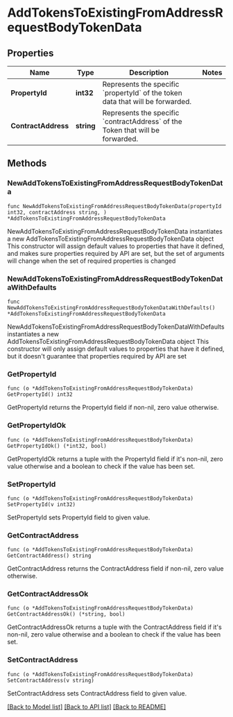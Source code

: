 # AddTokensToExistingFromAddressRequestBodyTokenData

## Properties

Name | Type | Description | Notes
------------ | ------------- | ------------- | -------------
**PropertyId** | **int32** | Represents the specific &#x60;propertyId&#x60; of the token data that will be forwarded. | 
**ContractAddress** | **string** | Represents the specific &#x60;contractAddress&#x60; of the Token that will be forwarded. | 

## Methods

### NewAddTokensToExistingFromAddressRequestBodyTokenData

`func NewAddTokensToExistingFromAddressRequestBodyTokenData(propertyId int32, contractAddress string, ) *AddTokensToExistingFromAddressRequestBodyTokenData`

NewAddTokensToExistingFromAddressRequestBodyTokenData instantiates a new AddTokensToExistingFromAddressRequestBodyTokenData object
This constructor will assign default values to properties that have it defined,
and makes sure properties required by API are set, but the set of arguments
will change when the set of required properties is changed

### NewAddTokensToExistingFromAddressRequestBodyTokenDataWithDefaults

`func NewAddTokensToExistingFromAddressRequestBodyTokenDataWithDefaults() *AddTokensToExistingFromAddressRequestBodyTokenData`

NewAddTokensToExistingFromAddressRequestBodyTokenDataWithDefaults instantiates a new AddTokensToExistingFromAddressRequestBodyTokenData object
This constructor will only assign default values to properties that have it defined,
but it doesn't guarantee that properties required by API are set

### GetPropertyId

`func (o *AddTokensToExistingFromAddressRequestBodyTokenData) GetPropertyId() int32`

GetPropertyId returns the PropertyId field if non-nil, zero value otherwise.

### GetPropertyIdOk

`func (o *AddTokensToExistingFromAddressRequestBodyTokenData) GetPropertyIdOk() (*int32, bool)`

GetPropertyIdOk returns a tuple with the PropertyId field if it's non-nil, zero value otherwise
and a boolean to check if the value has been set.

### SetPropertyId

`func (o *AddTokensToExistingFromAddressRequestBodyTokenData) SetPropertyId(v int32)`

SetPropertyId sets PropertyId field to given value.


### GetContractAddress

`func (o *AddTokensToExistingFromAddressRequestBodyTokenData) GetContractAddress() string`

GetContractAddress returns the ContractAddress field if non-nil, zero value otherwise.

### GetContractAddressOk

`func (o *AddTokensToExistingFromAddressRequestBodyTokenData) GetContractAddressOk() (*string, bool)`

GetContractAddressOk returns a tuple with the ContractAddress field if it's non-nil, zero value otherwise
and a boolean to check if the value has been set.

### SetContractAddress

`func (o *AddTokensToExistingFromAddressRequestBodyTokenData) SetContractAddress(v string)`

SetContractAddress sets ContractAddress field to given value.



[[Back to Model list]](../README.md#documentation-for-models) [[Back to API list]](../README.md#documentation-for-api-endpoints) [[Back to README]](../README.md)


